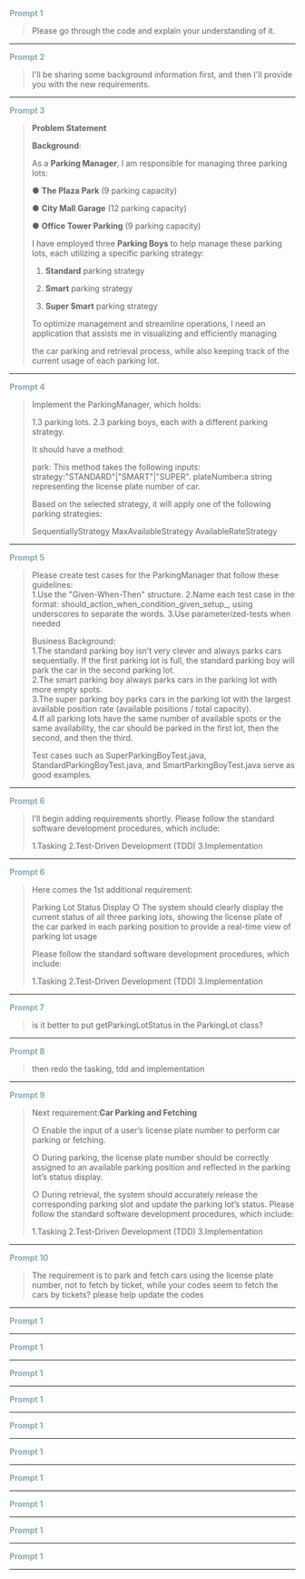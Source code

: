 <span style="color:#89A8B2; font-weight:bold;">Prompt 1</span>

> Please go through the code and explain your understanding of it.

<hr>

<span style="color:#89A8B2; font-weight:bold;">Prompt 2</span>

> I'll be sharing some background information first, and then I'll provide you with the new requirements.

<hr>

<span style="color:#89A8B2; font-weight:bold;">Prompt 3</span>

> **Problem Statement**
>
> **Background**:
>
> As a **Parking Manager**, I am responsible for managing three parking lots:
>
> ● **The Plaza Park** (9 parking capacity)
>
> ● **City Mall Garage** (12 parking capacity)
>
> ● **Office Tower Parking** (9 parking capacity)
>
> I have employed three **Parking Boys** to help manage these parking lots, each utilizing a specific parking strategy:
>
> 1. **Standard** parking strategy
>
> 2. **Smart** parking strategy
>
> 3. **Super Smart** parking strategy
>
> To optimize management and streamline operations, I need an application that assists me in visualizing and efficiently managing 
>
> the car parking and retrieval process, while also keeping track of the current usage of each parking lot.

<hr>

<span style="color:#89A8B2; font-weight:bold;">Prompt 4</span>

> Implement the ParkingManager, which holds:
>
> 1.3 parking lots.
> 2.3 parking boys, each with a different parking strategy.
>
> It should have a method:
>
> park: This method takes the following inputs:
> strategy:"STANDARD"|"SMART"|"SUPER".
> plateNumber:a string representing the license plate number of car.
>
> Based on the selected strategy, it will apply one of the following parking strategies:
>
> SequentiallyStrategy
> MaxAvailableStrategy
> AvailableRateStrategy

<hr>

<span style="color:#89A8B2; font-weight:bold;">Prompt 5</span>

> Please create test cases for the ParkingManager that follow these guidelines:  
> 1.Use the "Given-When-Then" structure. 
> 2.Name each test case in the format: should_action_when_condition_given_setup_, using underscores to separate the words. 
> 3.Use parameterized-tests when needed 
>
> Business Background:  
> 1.The standard parking boy isn’t very clever and always parks cars sequentially. If the first parking lot is full, the standard parking boy will park the car in the second parking lot.  
> 2.The smart parking boy always parks cars in the parking lot with more empty spots.  
> 3.The super parking boy parks cars in the parking lot with the largest available position rate (available positions / total capacity).  
> 4.If all parking lots have the same number of available spots or the same availability, the car should be parked in the first lot, then the second, and then the third.  
>
> Test cases such as SuperParkingBoyTest.java, StandardParkingBoyTest.java, and SmartParkingBoyTest.java serve as good examples.

<hr>

<span style="color:#89A8B2; font-weight:bold;">Prompt 6</span>

> I’ll begin adding requirements shortly. Please follow the standard software development procedures, which include:
>
> 1.Tasking
> 2.Test-Driven Development (TDD)
> 3.Implementation

<hr>

<span style="color:#89A8B2; font-weight:bold;">Prompt 6</span>

> Here comes the 1st additional requirement:
>
> Parking Lot Status Display
> ○ The system should clearly display the current status of all three parking lots, showing the license plate of the car parked 
> in each parking position to provide a real-time view of parking lot usage
>
> Please follow the standard software development procedures, which include:
>
> 1.Tasking
> 2.Test-Driven Development (TDD)
> 3.Implementation

<hr>

<span style="color:#89A8B2; font-weight:bold;">Prompt 7</span>

> is it better to put getParkingLotStatus in the ParkingLot class?

<hr>

<span style="color:#89A8B2; font-weight:bold;">Prompt 8</span>

> then redo the tasking, tdd and implementation

<hr>

<span style="color:#89A8B2; font-weight:bold;">Prompt 9</span>

> Next requirement:**Car Parking and Fetching**
>
> ○ Enable the input of a user’s license plate number to perform car parking or fetching.
>
> ○ During parking, the license plate number should be correctly assigned to an available parking position and reflected in the parking lot’s status display.
>
> ○ During retrieval, the system should accurately release the corresponding parking slot and update the parking lot’s status. Please follow the standard software development procedures, which include:
>
> 1.Tasking 2.Test-Driven Development (TDD) 3.Implementation

<hr>

<span style="color:#89A8B2; font-weight:bold;">Prompt 10</span>

> The requirement is to park and fetch cars using the license plate number, not to fetch by ticket, while your codes seem to fetch the cars by tickets? please help update the codes

<hr>

<span style="color:#89A8B2; font-weight:bold;">Prompt 1</span>

> 

<hr>

<span style="color:#89A8B2; font-weight:bold;">Prompt 1</span>

> 

<hr>

<span style="color:#89A8B2; font-weight:bold;">Prompt 1</span>

> 

<hr>

<span style="color:#89A8B2; font-weight:bold;">Prompt 1</span>

> 

<hr>

<span style="color:#89A8B2; font-weight:bold;">Prompt 1</span>

> 

<hr>

<span style="color:#89A8B2; font-weight:bold;">Prompt 1</span>

> 

<hr>

<span style="color:#89A8B2; font-weight:bold;">Prompt 1</span>

> 

<hr>

<span style="color:#89A8B2; font-weight:bold;">Prompt 1</span>

> 

<hr>

<span style="color:#89A8B2; font-weight:bold;">Prompt 1</span>

> 

<hr>

<span style="color:#89A8B2; font-weight:bold;">Prompt 1</span>

> 

<hr>

